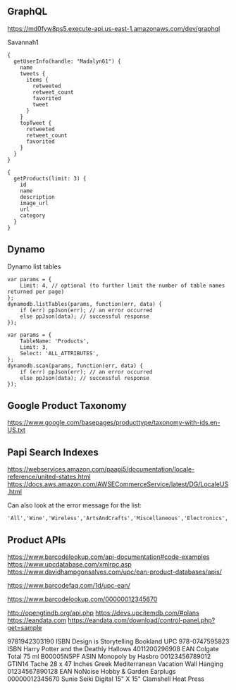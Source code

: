 

## GraphQL

https://md0fyw8ps5.execute-api.us-east-1.amazonaws.com/dev/graphql

Savannah1

```
{
  getUserInfo(handle: "Madalyn61") {
    name
    tweets {
      items {
        retweeted
        retweet_count
        favorited
        tweet
      }
    }
    topTweet {
      retweeted
      retweet_count
      favorited
    }
  }
}
```

```
{
  getProducts(limit: 3) {
    id
    name
    description
    image_url
    url
    category
  }
}
```

## Dynamo

Dynamo list tables

```
var params = {
    Limit: 4, // optional (to further limit the number of table names returned per page)
};
dynamodb.listTables(params, function(err, data) {
    if (err) ppJson(err); // an error occurred
    else ppJson(data); // successful response
});
```

```
var params = {
    TableName: 'Products',
    Limit: 3,
    Select: 'ALL_ATTRIBUTES',
};
dynamodb.scan(params, function(err, data) {
    if (err) ppJson(err); // an error occurred
    else ppJson(data); // successful response
});
```

## Google Product Taxonomy

https://www.google.com/basepages/producttype/taxonomy-with-ids.en-US.txt

## Papi Search Indexes

https://webservices.amazon.com/paapi5/documentation/locale-reference/united-states.html
https://docs.aws.amazon.com/AWSECommerceService/latest/DG/LocaleUS.html

Can also look at the error message for the list:

```  
'All','Wine','Wireless','ArtsAndCrafts','Miscellaneous','Electronics','Jewelry','MobileApps','Photo','Shoes','KindleStore','Automotive','MusicalInstruments','DigitalMusic','GiftCards','FashionBaby','FashionGirls','GourmetFood','HomeGarden','MusicTracks','UnboxVideo','FashionWomen','VideoGames','FashionMen','Kitchen','Video','Software','Beauty','Grocery',,'FashionBoys','Industrial','PetSupplies','OfficeProducts','Magazines','Watches','Luggage','OutdoorLiving','Toys','SportingGoods','PCHardware','Movies','Books','Collectibles','VHS','MP3Downloads','Fashion','Tools','Baby','Apparel','Marketplace','DVD','Appliances','Music','LawnAndGarden','WirelessAccessories','Blended','HealthPersonalCare','Classical'
```

## Product APIs

https://www.barcodelookup.com/api-documentation#code-examples
https://www.upcdatabase.com/xmlrpc.asp
https://www.davidhampgonsalves.com/upc/ean-product-databases/apis/

https://www.barcodefaq.com/1d/upc-ean/

https://www.barcodelookup.com/00000012345670

http://opengtindb.org/api.php
https://devs.upcitemdb.com/#plans
https://eandata.com
https://eandata.com/download/control-panel.php?get=sample


9781942303190  ISBN Design is Storytelling Bookland UPC
978-0747595823 ISBN Harry Potter and the Deathly Hallows
4011200296908  EAN  Colgate Total 75 ml 
B00005N5PF     ASIN Monopoly by Hasbro
00123456789012 GTIN14 Tache 28 x 47 Inches Greek Mediterranean Vacation Wall Hanging
01234567890128 EAN NoNoise Hobby & Garden Earplugs
00000012345670 Sunie Seiki Digital 15" X 15" Clamshell Heat Press

